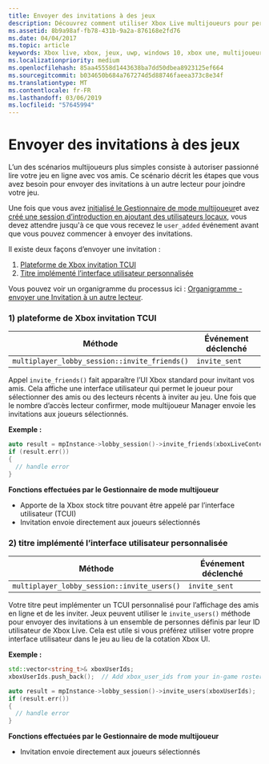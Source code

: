 ```yaml
---
title: Envoyer des invitations à des jeux
description: Découvrez comment utiliser Xbox Live multijoueurs pour permettre à un lecteur d’envoyer des invitations de jeu.
ms.assetid: 8b9a98af-fb78-431b-9a2a-876168e2fd76
ms.date: 04/04/2017
ms.topic: article
keywords: Xbox live, xbox, jeux, uwp, windows 10, xbox une, multijoueurs, manager multijoueur, organigramme, invitation à un jeu
ms.localizationpriority: medium
ms.openlocfilehash: 85aa45558d1443638ba7dd50dbea8923125ef664
ms.sourcegitcommit: b034650b684a767274d5d88746faeea373c8e34f
ms.translationtype: MT
ms.contentlocale: fr-FR
ms.lasthandoff: 03/06/2019
ms.locfileid: "57645994"
---
```

# <a name="send-game-invites"></a>Envoyer des invitations à des jeux

L’un des scénarios multijoueurs plus simples consiste à autoriser passionné lire votre jeu en ligne avec vos amis. Ce scénario décrit les étapes que vous avez besoin pour envoyer des invitations à un autre lecteur pour joindre votre jeu.

Une fois que vous avez [initialisé le Gestionnaire de mode multijoueur](play-multiplayer-with-friends.md)et avez [créé une session d’introduction en ajoutant des utilisateurs locaux](play-multiplayer-with-friends.md), vous devez attendre jusqu'à ce que vous recevez le `user_added` événement avant que vous pouvez commencer à envoyer des invitations.

Il existe deux façons d’envoyer une invitation :

1. [Plateforme de Xbox invitation TCUI](#xbox-platform-invite-tcui)
2. [Titre implémenté l’interface utilisateur personnalisée](#title-implemented-custom-ui)

Vous pouvez voir un organigramme du processus ici : [Organigramme - envoyer une Invitation à un autre lecteur](mpm-flowcharts/mpm-send-invites.md).

### <a name="1-xbox-platform-invite-tcui-a-namexbox-platform-invite-tcui"></a>1) plateforme de Xbox invitation TCUI <a name="xbox-platform-invite-tcui">

| Méthode | Événement déclenché |
| -----|----------------|
| `multiplayer_lobby_session::invite_friends()` | `invite_sent` |

Appel `invite_friends()` fait apparaître l’UI Xbox standard pour invitant vos amis. Cela affiche une interface utilisateur qui permet le joueur pour sélectionner des amis ou des lecteurs récents à inviter au jeu. Une fois que le nombre d’accès lecteur confirmer, mode multijoueur Manager envoie les invitations aux joueurs sélectionnés.

**Exemple :**

```cpp
auto result = mpInstance->lobby_session()->invite_friends(xboxLiveContext);
if (result.err())
{
  // handle error
}
```

**Fonctions effectuées par le Gestionnaire de mode multijoueur**

* Apporte de la Xbox stock titre pouvant être appelé par l’interface utilisateur (TCUI)
* Invitation envoie directement aux joueurs sélectionnés

### <a name="2-title-implemented-custom-uia-nametitle-implemented-custom-ui"></a>2) titre implémenté l’interface utilisateur personnalisée<a name="title-implemented-custom-ui">

| Méthode | Événement déclenché |
|-----|----------------|
| `multiplayer_lobby_session::invite_users()` | `invite_sent` |

Votre titre peut implémenter un TCUI personnalisé pour l’affichage des amis en ligne et de les inviter. Jeux peuvent utiliser le `invite_users()` méthode pour envoyer des invitations à un ensemble de personnes définis par leur ID utilisateur de Xbox Live. Cela est utile si vous préférez utiliser votre propre interface utilisateur dans le jeu au lieu de la cotation Xbox UI.

**Exemple :**

```cpp
std::vector<string_t>& xboxUserIds;
xboxUserIds.push_back();  // Add xbox_user_ids from your in-game roster list

auto result = mpInstance->lobby_session()->invite_users(xboxUserIds);
if (result.err())
{
  // handle error
}
```

**Fonctions effectuées par le Gestionnaire de mode multijoueur**

* Invitation envoie directement aux joueurs sélectionnés
